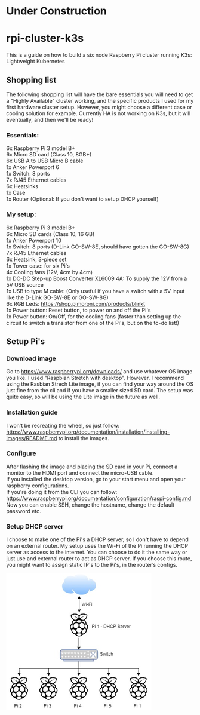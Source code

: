 # Under Construction

# rpi-cluster-k3s
This is a guide on how to build a six node Raspberry Pi cluster running K3s: Lightweight Kubernetes

## Shopping list
The following shopping list will have the bare essentials you will need to get a "Highly Available" cluster working, and the specific products I used for my first hardware cluster setup. However, you might choose a different case or cooling solution for example. Currently HA is not working on K3s, but it will eventually, and then we'll be ready!

### Essentials:
6x Raspberry Pi 3 model B+  
6x Micro SD card (Class 10, 8GB+)  
6x USB A to USB Micro B cable  
1x Anker Powerport 6  
1x Switch: 8 ports  
7x RJ45 Ethernet cables  
6x Heatsinks  
1x Case  
1x Router (Optional: If you don't want to setup DHCP yourself)  

### My setup:
6x Raspberry Pi 3 model B+  
6x Micro SD cards (Class 10, 16 GB)  
1x Anker Powerport 10  
1x Switch: 8 ports (D-Link GO-SW-8E, should have gotten the GO-SW-8G)  
7x RJ45 Ethernet cables  
6x Heatsink, 3-piece set  
1x Tower case: for six Pi's  
4x Cooling fans (12V, 4cm by 4cm)  
1x DC-DC Step-up Boost Converter XL6009 4A: To supply the 12V from a 5V USB source  
1x USB to type M cable: (Only useful if you have a switch with a 5V input like the D-Link GO-SW-8E or GO-SW-8G)  
6x RGB Leds: https://shop.pimoroni.com/products/blinkt  
1x Power button: Reset button, to power on and off the Pi's  
1x Power button: On/Off, for the cooling fans (faster than setting up the circuit to switch a transistor from one of the Pi's, but on the to-do list!)  

## Setup Pi's 
### Download image
Go to https://www.raspberrypi.org/downloads/ and use whatever OS image you like. I used "Raspbian Stretch with desktop". However, I recommend using the Rasbian Strech Lite image, if you can find your way around the OS just fine from the cli and if you have a smaller sized SD card. The setup was quite easy, so will be using the Lite image in the future as well. 

### Installation guide
I won't be recreating the wheel, so just follow: https://www.raspberrypi.org/documentation/installation/installing-images/README.md to install the images. 

### Configure 
After flashing the image and placing the SD card in your Pi, connect a monitor to the HDMI port and connect the micro-USB cable.  
If you installed the desktop version, go to your start menu and open your raspberry configurations.  
If you're doing it from the CLI you can follow: https://www.raspberrypi.org/documentation/configuration/raspi-config.md
Now you can enable SSH, change the hostname, change the default password etc.

### Setup DHCP server
I choose to make one of the Pi's a DHCP server, so I don't have to depend on an external router. My setup uses the Wi-Fi of the Pi running the DHCP server as access to the internet. You can choose to do it the same way or just use and external router to act as DHCP server. If you choose this route, you might want to assign static IP's to the Pi's, in the router’s configs.

![Alt text](/docs/images/rpi-network-setup.jpg?raw=true "Raspberry Pi Network setup")  